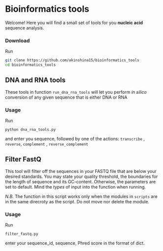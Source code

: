 # Bioinformatics tools

Welcome! Here you will find a small set of tools for you **nucleic acid** sequence analysis.

### Download

Run
~~~bash
git clone https://github.com/akinshina15/bioinformatics_tools
cd bioinformatics_tools
~~~

## DNA and RNA tools

These tools in function `run_dna_rna_tools` will let you perform *in silico* conversion of any given sequence that is either DNA or RNA

### Usage

Run 
~~~
python dna_rna_tools.py
~~~

and enter you sequence, followed by one of the actions: `transcribe` , `reverse`, `complement` , `reverse_complement`

## Filter FastQ

This tool will filter off the sequences in your FASTQ file that are below your desired standards. You may state your quality threshold, the boundaries for the length of sequence and its GC-content. Otherwise, the parameters are set to default.
Mind the *types* of input into the function when running. 

*N.B.* The function in this script works only when the modules in `scripts` are in the same direcroty as the script. Do not move nor delete the module.

### Usage

Run 
~~~
filter_fastq.py
~~~

enter your sequence_id, sequence, Phred score in the format of dict.

